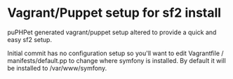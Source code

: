 Vagrant/Puppet setup for sf2 install
==============================================================

puPHPet generated vagrant/puppet setup altered to provide a quick and easy sf2 setup.

Initial commit has no configuration setup so you'll want to edit Vagrantfile / manifests/default.pp
to change where symfony is installed. By default it will be installed to /var/www/symfony.


